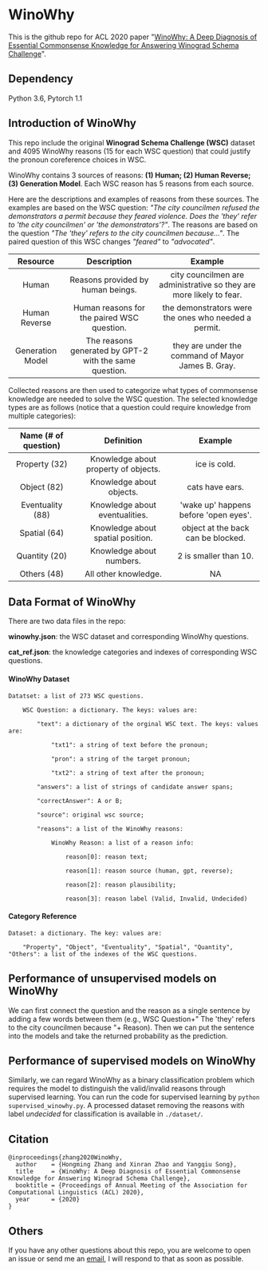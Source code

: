 # WinoWhy

This is the github repo for ACL 2020 paper "[WinoWhy: A Deep Diagnosis of Essential Commonsense Knowledge for Answering Winograd Schema Challenge](https://arxiv.org/abs/2005.05763)".

## Dependency

Python 3.6, Pytorch 1.1


## Introduction of WinoWhy
This repo include the original **Winograd Schema Challenge (WSC)** dataset and 4095 WinoWhy reasons (15 for each WSC question) that could justify the pronoun coreference choices in WSC. 

WinoWhy contains 3 sources of reasons: **(1) Human; (2) Human Reverse; (3) Generation Model**. Each WSC reason has 5 reasons from each source.

Here are the descriptions and examples of reasons from these sources. The examples are based on the WSC question: *"The city councilmen refused the demonstrators a permit because they feared violence. Does the 'they' refer to 'the city councilmen' or 'the demonstrators'?"*. The reasons are based on the question *"The 'they' refers to the city councilmen because..."*. The paired question of this WSC changes *"feared"* to *"advocated"*.

| Resource | Description | Example|
| :---: | :---: | :---:|
| Human | Reasons provided by human beings. | city councilmen are administrative so they are more likely to fear. |
| Human Reverse | Human reasons for the paired WSC question. | the demonstrators were the ones who needed a permit. |
| Generation Model | The reasons generated by GPT-2 with the same question. | they are under the command of Mayor James B. Gray. |


Collected reasons are then used to categorize what types of commonsense knowledge are needed to solve the WSC question. The selected knowledge types are as follows (notice that a question could require knowledge from multiple categories):

| Name (# of question) | Definition | Example|
| :---: | :---: | :---:|
| Property (32) | Knowledge about property of objects. | ice is cold. |
| Object (82) | Knowledge about objects. | cats have ears. |
| Eventuality (88) | Knowledge about eventualities. | 'wake up' happens before 'open eyes'. |
| Spatial (64) | Knowledge about spatial position. | object at the back can be blocked. |
| Quantity (20) | Knowledge about numbers. | 2 is smaller than 10. |
| Others (48) | All other knowledge. | NA |


## Data Format of WinoWhy
There are two data files in the repo: 

**winowhy.json**: the WSC dataset and corresponding WinoWhy questions.

**cat_ref.json**: the knowledge categories and indexes of corresponding WSC questions.

#### WinoWhy Dataset

    Datatset: a list of 273 WSC questions.

        WSC Question: a dictionary. The keys: values are:

            "text": a dictionary of the orginal WSC text. The keys: values are:

                "txt1": a string of text before the pronoun;

                "pron": a string of the target pronoun;

                "txt2": a string of text after the pronoun;

            "answers": a list of strings of candidate answer spans;

            "correctAnswer": A or B;

            "source": original wsc source;

            "reasons": a list of the WinoWhy reasons:

                WinoWhy Reason: a list of a reason info:

                    reason[0]: reason text;

                    reason[1]: reason source (human, gpt, reverse);

                    reason[2]: reason plausibility;

                    reason[3]: reason label (Valid, Invalid, Undecided)

#### Category Reference
    Dataset: a dictionary. The key: values are:

        "Property", "Object", "Eventuality", "Spatial", "Quantity", "Others": a list of the indexes of the WSC questions.

## Performance of unsupervised models on WinoWhy

We can first connect the question and the reason as a single sentence by adding a few words between them (e.g., WSC Question+" The 'they' refers to the city councilmen because "+ Reason). Then we can put the sentence into the models and take the returned probability as the prediction.

## Performance of supervised models on WinoWhy
Similarly, we can regard WinoWhy as a binary classification problem which requires the model to distinguish the valid/invalid reasons through supervised learning. You can run the code for supervised learning by `python supervised_winowhy.py`. A processed dataset removing the reasons with label *undecided* for classification is available in `./dataset/`.


## Citation

    @inproceedings{zhang2020WinoWhy,
      author    = {Hongming Zhang and Xinran Zhao and Yangqiu Song},
      title     = {WinoWhy: A Deep Diagnosis of Essential Commonsense Knowledge for Answering Winograd Schema Challenge},
      booktitle = {Proceedings of Annual Meeting of the Association for Computational Linguistics (ACL) 2020},
      year      = {2020}
    }

## Others
If you have any other questions about this repo, you are welcome to open an issue or send me an [email](mailto:xzhaoar@connect.ust.hk), I will respond to that as soon as possible.
